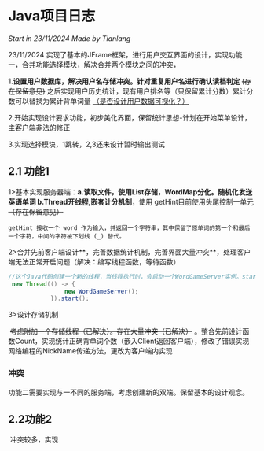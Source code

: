 # Java项目日志

*Start in 23/11/2024 Made by Tianlang*

23/11/2024 实现了基本的JFrame框架，进行用户交互界面的设计，实现功能一，合并功能选择模块，解决合并两个模块之间的冲突，

1.**设置用户数据库，解决用户名存储冲突。针对重复用户名进行确认读档判定**  ~~(存在保留意见)~~   之后实现用户历史统计，现有用户排名等（只保留累计分数）累计分数可以替换为累计背单词量 <u>（是否设计用户数据可视化？）</u>

2.开始实现设计要求功能，初步美化界面，保留统计思想-计划在开始菜单设计， ~~主客户端非法的修正~~

3.实现选择模块，1跳转，2,3还未设计暂时输出测试


## 2.1 功能1

​	1>基本实现服务器端：**a.读取文件，使用List存储，WordMap分化。随机化发送英语单词  b.Thread开线程,嵌套计分机制**，使用 getHint目前使用头尾控制一单元  ~~（存在保留意见）~~

```
getHint 接收一个 word 作为输入，并返回一个字符串，其中保留了原单词的第一个和最后一个字符，中间的字符被下划线 (_) 替代。
```

2>合并先前客户端设计**，完善数据统计机制，完善界面大量冲突**，处理客户端无法正常开启问题（解决：编写线程函数，等待函数）

```java
//这个Java代码创建一个新的线程，当线程执行时，会启动一个WordGameServer实例。start()方法开始线程的执行，使得服务器可以与主程序并发运行。
 new Thread(() -> {
                new WordGameServer();
            }).start();
```

3>设计存储机制

​		~~考虑附加一个存储线程（已解决）。存在大量冲突（已解决）~~ 。整合先前设计函数Count，实现统计正确背单词个数（嵌入Client返回客户端），修改了错误实现网络编程的NickName传递方法，更改为客户端内实现



### 冲突

​		功能二需要实现与一不同的服务端，考虑创建新的双端。保留基本的设计观念。



## 2.2功能2

​		冲突较多，实现